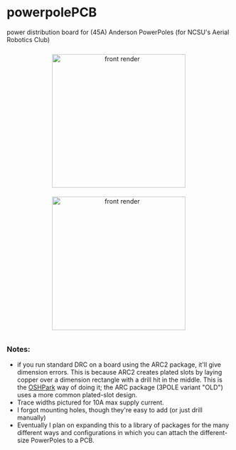 # powerpolePCB
power distribution board for (45A) Anderson PowerPoles (for NCSU's Aerial Robotics Club)

<div style="text-align:center;">
  <img
    style="display: inline-block; margin:5px 20px; padding:5px;"
    src="/img/render/front.png" alt="front render" width="300"
  >
  <img
  style="display: inline-block; margin:5px 20px; padding:5px;"
  src="/img/render/back.png" alt="front render" width="300"
  >
</div>

### Notes:
- if you run standard DRC on a board using the ARC2 package, it'll give dimension errors. This is because ARC2 creates plated slots by laying copper over a dimension rectangle with a drill hit in the middle. This is the [OSHPark](https://oshpark.com/) way of doing it; the ARC package (3POLE variant "OLD") uses a more common plated-slot design. 
- Trace widths pictured for 10A max supply current.
- I forgot mounting holes, though they're easy to add (or just drill manually)
- Eventually I plan on expanding this to a library of packages for the many different ways and configurations in which you can attach the different-size PowerPoles to a PCB.
